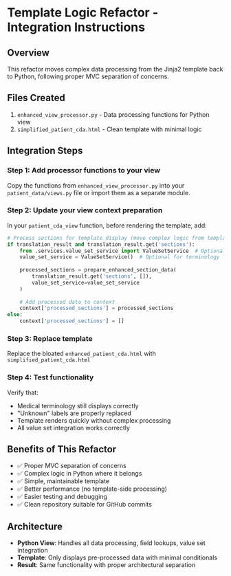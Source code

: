 
# Template Logic Refactor - Integration Instructions

## Overview
This refactor moves complex data processing from the Jinja2 template back to Python,
following proper MVC separation of concerns.

## Files Created
1. `enhanced_view_processor.py` - Data processing functions for Python view
2. `simplified_patient_cda.html` - Clean template with minimal logic

## Integration Steps

### Step 1: Add processor functions to your view
Copy the functions from `enhanced_view_processor.py` into your `patient_data/views.py` file
or import them as a separate module.

### Step 2: Update your view context preparation
In your `patient_cda_view` function, before rendering the template, add:

```python
# Process sections for template display (move complex logic from template to Python)
if translation_result and translation_result.get('sections'):
    from .services.value_set_service import ValueSetService  # Optional
    value_set_service = ValueSetService()  # Optional for terminology lookup
    
    processed_sections = prepare_enhanced_section_data(
        translation_result.get('sections', []),
        value_set_service=value_set_service
    )
    
    # Add processed data to context
    context['processed_sections'] = processed_sections
else:
    context['processed_sections'] = []
```

### Step 3: Replace template
Replace the bloated `enhanced_patient_cda.html` with `simplified_patient_cda.html`

### Step 4: Test functionality
Verify that:
- Medical terminology still displays correctly
- "Unknown" labels are properly replaced
- Template renders quickly without complex processing
- All value set integration works correctly

## Benefits of This Refactor
- ✅ Proper MVC separation of concerns
- ✅ Complex logic in Python where it belongs
- ✅ Simple, maintainable template
- ✅ Better performance (no template-side processing)
- ✅ Easier testing and debugging
- ✅ Clean repository suitable for GitHub commits

## Architecture
- **Python View**: Handles all data processing, field lookups, value set integration
- **Template**: Only displays pre-processed data with minimal conditionals
- **Result**: Same functionality with proper architectural separation

